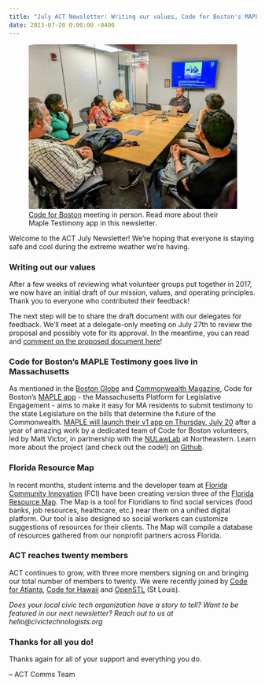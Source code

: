 ```yaml
---
title: "July ACT Newsletter: Writing our values, Code for Boston's MAPLE Launch and the Florida Resource Map"
date: 2023-07-20 0:00:00 -0400
---
```


<figure class="figure">
  <img src="/assets/images/posts/2023-07-20-project-maple.jpg" alt="Code for Boston meeting around a conference table." class="figure-img">
  <figcaption class="figure-caption"><a href="https://www.facebook.com/photo/?fbid=274613735240025&set=ecnf.100080742018905">Code for Boston</a> meeting in person. Read more about their Maple Testimony app in this newsletter.</figcaption>
</figure>

Welcome to the ACT July Newsletter! We’re hoping that everyone is staying safe and cool during the extreme weather we’re having.

### Writing out our values

After a few weeks of reviewing what volunteer groups put together in 2017, we now have an initial draft of our mission, values, and operating principles. Thank you to everyone who contributed their feedback!

The next step will be to share the draft document with our delegates for feedback. We’ll meet at a delegate-only meeting on July 27th to review the proposal and possibly vote for its approval. In the meantime, you can read and [comment on the proposed document here](https://docs.google.com/document/d/1DMUMw9Vm0b8rQ7_EnKwGouUXJrIIykIFxTcDxWjZcms/edit)!

### Code for Boston’s MAPLE Testimony goes live in Massachusetts

As mentioned in the [Boston Globe](https://www.bostonglobe.com/2023/04/13/opinion/civic-tech-maple-massachusetts/) and [Commonwealth Magazine](https://commonwealthmagazine.org/politics/a-digital-push-for-more-legislative-participation/), Code for Boston’s [MAPLE app](https://www.mapletestimony.org/) - the Massachusetts Platform for Legislative Engagement - aims to make it easy for MA residents to submit testimony to the state Legislature on the bills that determine the future of the Commonwealth. [MAPLE will launch their v1 app on Thursday, July 20](https://www.eventbrite.com/e/the-massachusetts-platform-for-legislative-engagement-launch-event-tickets-657791430877) after a year of amazing work by a dedicated team of Code for Boston volunteers, led by Matt Victor, in partnership with the [NULawLab](https://www.nulawlab.org/) at Northeastern. Learn more about the project (and check out the code!) on [Github](https://github.com/codeforboston/maple).

### Florida Resource Map

In recent months, student interns and the developer team at [Florida Community Innovation](https://floridainnovation.org/) (FCI) have been creating version three of the [Florida Resource Map](https://www.floridaresourcemap.org/). The Map is a tool for Floridians to find social services (food banks, job resources, healthcare, etc.) near them on a unified digital platform. Our tool is also designed so social workers can customize suggestions of resources for their clients. The Map will compile a database of resources gathered from our nonprofit partners across Florida.

### ACT reaches twenty members

ACT continues to grow, with three more members signing on and bringing our total number of members to twenty. We were recently joined by [Code for Atlanta](https://www.codeforatlanta.org/), [Code for Hawaii](https://www.meetup.com/code-for-hawaii/) and [OpenSTL](https://openstl.org/) (St Louis). 

_Does your local civic tech organization have a story to tell? Want to be featured in our next newsletter? Reach out to us at hello@civictechnologists.org_

### Thanks for all you do!

Thanks again for all of your support and everything you do.

– ACT Comms Team 
